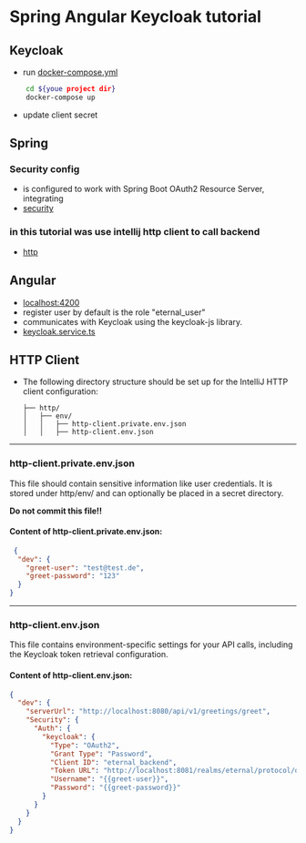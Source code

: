 # Spring Angular Keycloak tutorial

## Keycloak

* run [docker-compose.yml](docker%2Fdocker-compose.yml)

````bash
    cd ${youe project dir}
    docker-compose up 
````

* update client secret

## Spring

### Security config

* is configured to work with Spring Boot OAuth2 Resource Server, integrating
* [security](backend%2Fsrc%2Fmain%2Fjava%2Fcom%2Fbackend%2Fsecurity)

### in this tutorial was use intellij http client to call backend

* [http](http)

## Angular

* [localhost:4200](http://localhost:4200/)
* register user by default is the role "eternal_user"
* communicates with Keycloak using the keycloak-js library.
* [keycloak.service.ts](frontend%2Fsrc%2Fservices%2Fkeycloak%2Fkeycloak.service.ts)

## HTTP Client

* The following directory structure should be set up for the IntelliJ HTTP client configuration:
  ```
  ├── http/
  │   ├── env/
  │   │   ├── http-client.private.env.json
  │   │   ├── http-client.env.json
  ```

---

### http-client.private.env.json

This file should contain sensitive information like user credentials. It is stored under http/env/ and can optionally
be placed in a secret directory.

**Do not commit this file!!**

#### Content of http-client.private.env.json:

```json
 {
  "dev": {
    "greet-user": "test@test.de",
    "greet-password": "123"
  }
}
```

---

### http-client.env.json

This file contains environment-specific settings for your API calls, including the Keycloak token retrieval
configuration.

#### Content of http-client.env.json:

```json
{
  "dev": {
    "serverUrl": "http://localhost:8080/api/v1/greetings/greet",
    "Security": {
      "Auth": {
        "keycloak": {
          "Type": "OAuth2",
          "Grant Type": "Password",
          "Client ID": "eternal_backend",
          "Token URL": "http://localhost:8081/realms/eternal/protocol/openid-connect/token",
          "Username": "{{greet-user}}",
          "Password": "{{greet-password}}"
        }
      }
    }
  }
}
``` 